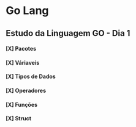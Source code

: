 # Go Lang

## Estudo da Linguagem GO - Dia 1

#### [X] Pacotes
#### [X] Váriaveis
#### [X] Tipos de Dados
#### [X] Operadores
#### [X] Funções
#### [X] Struct
